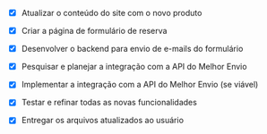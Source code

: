 - [x] Atualizar o conteúdo do site com o novo produto
- [x] Criar a página de formulário de reserva
- [x] Desenvolver o backend para envio de e-mails do formulário
- [x] Pesquisar e planejar a integração com a API do Melhor Envio
- [x] Implementar a integração com a API do Melhor Envio (se viável)
- [x] Testar e refinar todas as novas funcionalidades
- [x] Entregar os arquivos atualizados ao usuário

